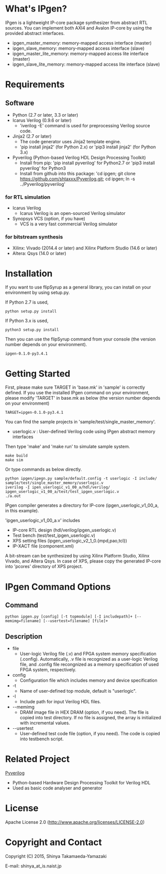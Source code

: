 What's IPgen?
==============================

IPgen is a lightweight IP-core package synthesizer from abstract RTL sources.
You can implement both AXI4 and Avalon IP-core by using the provided abstract interfaces.

- ipgen_master_memory:  memory-mapped access interface (master)
- ipgen_slave_memory:   memory-mapped access interface (slave)
- ipgen_master_lite_memory:  memory-mapped access lite interface (master)
- ipgen_slave_lite_memory:   memory-mapped access lite interface (slave)


Requirements
==============================

Software
--------------------------------------------------------------------------------

* Python (2.7 or later, 3.3 or later)
* Icarus Verilog (0.9.6 or later)
    - 'iverilog -E' command is used for preprocessing Verilog source code.
* Jinja2 (2.7 or later)
    - The code generator uses Jinja2 template engine.
    - 'pip install jinja2' (for Python 2.x) or 'pip3 install jinja2' (for Python 3.x)
* Pyverilog (Python-based Verilog HDL Design Processing Toolkit)
    - Install from pip: 'pip install pyverilog' for Python2.7 or 'pip3 install pyverilog' for Python3
    - Install from github into this package: 'cd ipgen; git clone https://github.com/shtaxxx/Pyverilog.git; cd ipgen; ln -s ../Pyverilog/pyverilog'

### for RTL simulation

* Icarus Verilog
    - Icarus Verilog is an open-sourced Verilog simulator
* Synopsys VCS (option, if you have) 
    - VCS is a very fast commercial Verilog simulator

### for bitstream synthesis

* Xilinx: Vivado (2014.4 or later) and Xilinx Platform Studio (14.6 or later)
* Altera: Qsys (14.0 or later)


Installation
==============================

If you want to use flipSyrup as a general library, you can install on your environment by using setup.py.

If Python 2.7 is used,

    python setup.py install

If Python 3.x is used,

    python3 setup.py install

Then you can use the flipSyrup command from your console (the version number depends on your environment).

    ipgen-0.1.0-py3.4.1


Getting Started
==============================

First, please make sure TARGET in 'base.mk' in 'sample' is correctly defined. If you use the installed IPgen command on your environment, please modify 'TARGET' in base.mk as below (the version number depends on your environment)

    TARGET=ipgen-0.1.0-py3.4.1

You can find the sample projects in 'sample/test/single\_master\_memory'.

* userlogic.v  : User-defined Verilog code using IPgen abstract memory interfaces

Then type 'make' and 'make run' to simulate sample system.

    make build
    make sim

Or type commands as below directly.

    python ipgen/ipegn.py sample/default.config -t userlogic -I include/ sample/test/single_master_memory/userlogic.v
    iverilog -I ipen_userlogic_v1_00_a/hdl/verilog/ ipgen_userlogic_v1_00_a/test/test_ipgen_userlogic.v 
    ./a.out

IPgen compiler generates a directory for IP-core (ipgen\_userlogic\_v1\_00\_a, in this example).

'ipgen\_userlogic\_v1\_00\_a.v' includes 
* IP-core RTL design (hdl/verilog/ipgen\_userlogic.v)
* Test bench (test/test\_ipgen\_userlogic.v) 
* XPS setting files (ipgen\_userlogic\_v2\_1\_0.{mpd,pao,tcl})
* IP-XACT file (component.xml)

A bit-stream can be synthesized by using Xilinx Platform Studio, Xilinx Vivado, and Altera Qsys.
In case of XPS, please copy the generated IP-core into 'pcores' directory of XPS project.


IPgen Command Options
==============================

Command
------------------------------

    python ipgen.py [config] [-t topmodule] [-I includepath]+ [--memimg=filename] [--usertest=filename] [file]+

Description
------------------------------

* file
    - User-logic Verilog file (.v) and FPGA system memory specification (.config).
      Automatically, .v file is recognized as a user-logic Verilog file, and 
      .config file recongnized as a memory specification of used FPGA system, respectively.
* config
    - Configuration file which includes memory and device specification 
* -t
    - Name of user-defined top module, default is "userlogic".
* -I
    - Include path for input Verilog HDL files.
* --memimg
    - DRAM image file in HEX DRAM (option, if you need).
      The file is copied into test directory.
      If no file is assigned, the array is initialized with incremental values.
* --usertest
    - User-defined test code file (option, if you need).
      The code is copied into testbench script.


Related Project
==============================

[Pyverilog](http://shtaxxx.github.io/Pyverilog/)
- Python-based Hardware Design Processing Toolkit for Verilog HDL
- Used as basic code analyser and generator


License
==============================

Apache License 2.0
(http://www.apache.org/licenses/LICENSE-2.0)


Copyright and Contact
==============================

Copyright (C) 2015, Shinya Takamaeda-Yamazaki

E-mail: shinya\_at\_is.naist.jp

